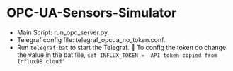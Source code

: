 # OPC-UA-Sensors-Simulator

- Main Script: run_opc_server.py.
- Telegraf config file: telegraf_opcua_no_token.conf.
- Run `telegraf.bat` to start the Telegraf.
:memo: To config the token do change the value in the bat file, `set INFLUX_TOKEN = 'API token copied from InfluxDB cloud'`